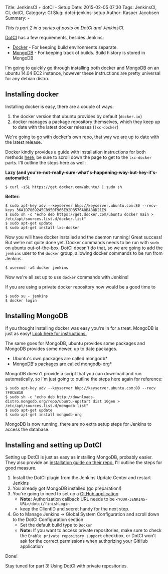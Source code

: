Title: JenkinsCI + dotCI - Setup
Date: 2015-02-05 07:30
Tags: JenkinsCI, CI, dotCI,
Category: CI
Slug: dotci-jenkins-setup
Author: Kasper Jacobsen
Summary: -

*This is part 2 in a series of posts on DotCI and JenkinsCI.*

[DotCI][1] has a few requirements, besides Jenkins:

* [Docker][2] - For keeping build environments separate.
* [MongoDB][3] - For keeping track of builds. Build history is stored in MongoDB

I'm going to quickly go through installing both docker and MongoDB on an ubuntu 14.04 EC2 instance, however these instructions are pretty universal for any debian distro.

## Installing docker

Installing docker is easy, there are a couple of ways:

1. the docker version that ubuntu provides by default (`docker.io`)
2. docker manages a package repository themselves, which they keep up to date with the latest docker releases (`lxc-docker`)

We're going to go with docker's own repo, that way we are up to date with the latest release.

Docker kindly provides a guide with installation instructions for both methods [here][2-1], be sure to scroll down the page to get to the `lxc-docker` parts. I'll outline the steps here as well:

**Lazy (and you're-not-really-sure-what's-happening-way-but-hey-it's-automatic):**

    $ curl -sSL https://get.docker.com/ubuntu/ | sudo sh

**Better:**

    $ sudo apt-key adv --keyserver hkp://keyserver.ubuntu.com:80 --recv-keys 36A1D7869245C8950F966E92D8576A8BA88D21E9
    $ sudo sh -c "echo deb https://get.docker.com/ubuntu docker main > /etc/apt/sources.list.d/docker.list"
    $ sudo apt-get update
    $ sudo apt-get install lxc-docker

Now you will have docker installed and the daemon running! Great success! But we're not quite done yet. Docker commands needs to be run with `sudo` on ubuntu out-of-the-box, DotCI doesn't do that, so we are going to add the `jenkins` user to the `docker` group, allowing docker commands to be run from Jenkins.

    $ usermod -aG docker jenkins

Now we're all set up to use `docker` commands with Jenkins!

If you are using a private docker repository now would be a good time to

    $ sudo su - jenkins
    $ docker login

## Installing MongoDB

If you thought installing docker was easy you're in for a treat. MongoDB is just as easy! [Look here for instructions.][3-1]

The same goes for MongoDB, ubuntu provides some packages and MongoDB provides some newer, up to date packages.

* Ubuntu's own packages are called mongodb*
* MongoDB's packages are called mongodb-org*

MongoDB doesn't provide a script that you can download and run automatically, so I'm just going to outline the steps here again for reference:

    $ sudo apt-key adv --keyserver hkp://keyserver.ubuntu.com:80 --recv 7F0CEB10
    $ sudo sh -c "echo deb http://downloads-distro.mongodb.org/repo/ubuntu-upstart dist 10gen > /etc/apt/sources.list.d/mongodb.list"
    $ sudo apt-get update
    $ sudo apt-get install mongodb-org

MongoDB is now running, there are no extra setup steps for Jenkins to access the database.

## Installing and setting up DotCI

Setting up DotCI is just as easy as installing MongoDB, probably easier. They also provide an [installation guide on their repo.][4-1] I'll outline the steps for good measure.

1. Install the DotCI plugin from the Jenkins Update Center and restart Jenkins
2. You already got MongoDB installed (go preparation!)
3. You're going to need to set up a [GitHub application][5]
    * **Note:** Authorization callback URL needs to be `<YOUR-JENKINS-URL>/dotci/finishLogin`
    * keep the ClientID and secret handy for the next step.
4. Go to Manage Jenkins -> Global System Configuration and scroll down to the DotCI Configuration section
    * Set the default build type to `Docker`
    * **Note:** If you want to access private repositories, make sure to check the `Enable private repository support` checkbox, or DotCI won't ask for the correct permissions when authorizing your GitHub application

Done!


Stay tuned for part 3! Using DotCI with private repositories.


[1]: https://github.com/groupon/dotCI                                       "DotCI @ GitHub"
[2]: https://docker.io/                                                     "Docker"
[2-1]: https://docs.docker.com/installation/ubuntulinux/                    "Docker installation guide"
[3]: https://www.mongodb.org/                                               "MongoDB"
[3-1]: http://docs.mongodb.org/manual/tutorial/install-mongodb-on-ubuntu/   "MongoDB installation guide"
[4-1]: https://github.com/groupon/DotCi/blob/master/docs/Installation.md    "DotCI installation guide"
[5]: https://github.com/settings/applications/new                           "New GitHub application"
